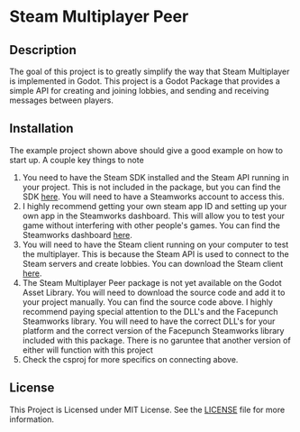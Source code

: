 # Steam Multiplayer Peer

## Description

The goal of this project is to greatly simplify the way that Steam Multiplayer is implemented in Godot. This project is a Godot Package that provides a simple API for creating and joining lobbies, and sending and receiving messages between players.

## Installation

The example project shown above should give a good example on how to start up. A couple key things to note

1. You need to have the Steam SDK installed and the Steam API running in your project. This is not included in the package, but you can find the SDK [here](https://partner.steamgames.com/doc/sdk). You will need to have a Steamworks account to access this.
1. I highly recommend getting your own steam app ID and setting up your own app in the Steamworks dashboard. This will allow you to test your game without interfering with other people's games. You can find the Steamworks dashboard [here](https://partner.steamgames.com/home).
1. You will need to have the Steam client running on your computer to test the multiplayer. This is because the Steam API is used to connect to the Steam servers and create lobbies. You can download the Steam client [here](https://store.steampowered.com/about/).
1. The Steam Multiplayer Peer package is not yet available on the Godot Asset Library. You will need to download the source code and add it to your project manually. You can find the source code above. I highly recommend paying special attention to the DLL's and the Facepunch Steamworks library. You will need to have the correct DLL's for your platform and the correct version of the Facepunch Steamworks library included with this package. There is no garuntee that another version of either will function with this project
1. Check the csproj for more specifics on connecting above. 
 

## License

This Project is Licensed under MIT License. See the [LICENSE](LICENSE.txt) file for more information.